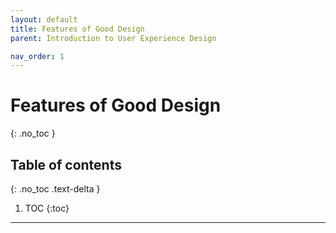 ```yaml
---
layout: default
title: Features of Good Design
parent: Introduction to User Experience Design

nav_order: 1
---
```


# Features of Good Design
{: .no_toc }

## Table of contents
{: .no_toc .text-delta }

1. TOC
{:toc}

---

